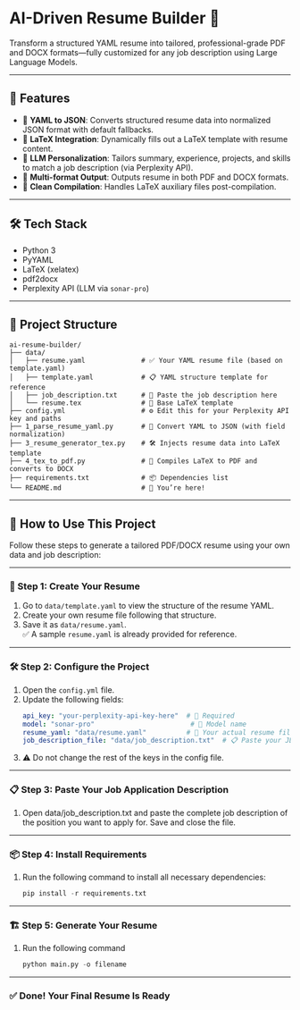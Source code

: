 # AI-Driven Resume Builder 🚀

Transform a structured YAML resume into tailored, professional-grade PDF and DOCX formats—fully customized for any job description using Large Language Models.

---

## 📌 Features

- 🧩 **YAML to JSON**: Converts structured resume data into normalized JSON format with default fallbacks.
- 🎨 **LaTeX Integration**: Dynamically fills out a LaTeX template with resume content.
- 🧠 **LLM Personalization**: Tailors summary, experience, projects, and skills to match a job description (via Perplexity API).
- 📄 **Multi-format Output**: Outputs resume in both PDF and DOCX formats.
- 🧹 **Clean Compilation**: Handles LaTeX auxiliary files post-compilation.

---

## 🛠️ Tech Stack

- Python 3
- PyYAML
- LaTeX (xelatex)
- pdf2docx
- Perplexity API (LLM via `sonar-pro`)

---

## 📁 Project Structure

    ai-resume-builder/
    ├── data/
    │   ├── resume.yaml              # ✅ Your YAML resume file (based on template.yaml)
    │   ├── template.yaml            # 📋 YAML structure template for reference
    │   ├── job_description.txt      # 📝 Paste the job description here
    │   └── resume.tex               # 🎨 Base LaTeX template
    ├── config.yml                   # ⚙️ Edit this for your Perplexity API key and paths
    ├── 1_parse_resume_yaml.py       # 🔁 Convert YAML to JSON (with field normalization)
    ├── 3_resume_generator_tex.py    # 🛠️ Injects resume data into LaTeX template
    ├── 4_tex_to_pdf.py              # 📄 Compiles LaTeX to PDF and converts to DOCX
    ├── requirements.txt             # 📦 Dependencies list
    └── README.md                    # 📘 You’re here!

---

## 🚀 How to Use This Project

Follow these steps to generate a tailored PDF/DOCX resume using your own data and job description:

---

### 🧩 Step 1: Create Your Resume

1. Go to `data/template.yaml` to view the structure of the resume YAML.
2. Create your own resume file following that structure.
3. Save it as `data/resume.yaml`.  
   ✅ A sample `resume.yaml` is already provided for reference.

---

### 🛠️ Step 2: Configure the Project

1. Open the `config.yml` file.
2. Update the following fields:
   ```yaml
   api_key: "your-perplexity-api-key-here"  # 🔑 Required
   model: "sonar-pro"                        # 🧠 Model name
   resume_yaml: "data/resume.yaml"          # 📄 Your actual resume file
   job_description_file: "data/job_description.txt"  # 📋 Paste your JD here
3. ⚠️ Do not change the rest of the keys in the config file.

---

### 📋 Step 3: Paste Your Job Application Description

1. Open data/job_description.txt and paste the complete job description of the position you want to apply for. Save and close the file.

---

### 📦 Step 4: Install Requirements

1. Run the following command to install all necessary dependencies:
    ```python
    pip install -r requirements.txt

---

### 🏗️ Step 5: Generate Your Resume

1. Run the following command
    ```python
    python main.py -o filename

---

### ✅ Done! Your Final Resume Is Ready
